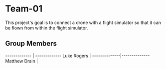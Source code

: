 # Team-01
This project's goal is to connect a drone with a flight simulator so that it can be flown from within the flight simulator. 
## Group Members
------------- | -------------
Luke Rogers   | 
--------------|--------------
Matthew Drain |
